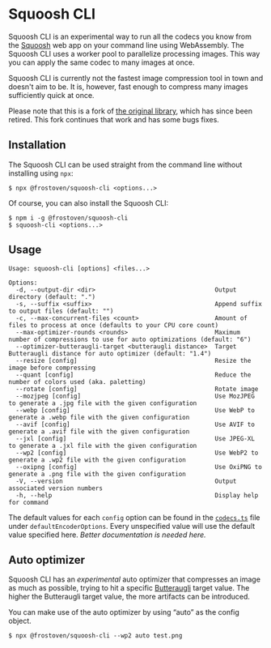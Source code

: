 # Squoosh CLI

Squoosh CLI is an experimental way to run all the codecs you know from the
[Squoosh](https://squoosh.frostoven.com) web app on your command line using
WebAssembly. The Squoosh CLI uses a worker pool to parallelize processing
images. This way you can apply the same codec to many images at once.

Squoosh CLI is currently not the fastest image compression tool in town and
doesn't aim to be. It is, however, fast enough to compress many images
sufficiently quick at once.

Please note that this is a fork of
[the original library](https://www.npmjs.com/package/@squoosh/cli), which has
since been retired. This fork continues that work and has some bugs fixes.

## Installation

The Squoosh CLI can be used straight from the command line without installing using `npx`:

```
$ npx @frostoven/squoosh-cli <options...>
```

Of course, you can also install the Squoosh CLI:

```
$ npm i -g @frostoven/squoosh-cli
$ squoosh-cli <options...>
```

## Usage

```
Usage: squoosh-cli [options] <files...>

Options:
  -d, --output-dir <dir>                                 Output directory (default: ".")
  -s, --suffix <suffix>                                  Append suffix to output files (default: "")
  -c, --max-concurrent-files <count>                     Amount of files to process at once (defaults to your CPU core count)
  --max-optimizer-rounds <rounds>                        Maximum number of compressions to use for auto optimizations (default: "6")
  --optimizer-butteraugli-target <butteraugli distance>  Target Butteraugli distance for auto optimizer (default: "1.4")
  --resize [config]                                      Resize the image before compressing
  --quant [config]                                       Reduce the number of colors used (aka. paletting)
  --rotate [config]                                      Rotate image
  --mozjpeg [config]                                     Use MozJPEG to generate a .jpg file with the given configuration
  --webp [config]                                        Use WebP to generate a .webp file with the given configuration
  --avif [config]                                        Use AVIF to generate a .avif file with the given configuration
  --jxl [config]                                         Use JPEG-XL to generate a .jxl file with the given configuration
  --wp2 [config]                                         Use WebP2 to generate a .wp2 file with the given configuration
  --oxipng [config]                                      Use OxiPNG to generate a .png file with the given configuration
  -V, --version                                          Output associated version numbers
  -h, --help                                             Display help for command
```

The default values for each `config` option can be found in the [`codecs.ts`][codecs.ts] file under `defaultEncoderOptions`. Every unspecified value will use the default value specified here. _Better documentation is needed here._

## Auto optimizer

Squoosh CLI has an _experimental_ auto optimizer that compresses an image as much as possible, trying to hit a specific [Butteraugli] target value. The higher the Butteraugli target value, the more artifacts can be introduced.

You can make use of the auto optimizer by using “auto” as the config object.

```
$ npx @frostoven/squoosh-cli --wp2 auto test.png
```

[squoosh]: https://squoosh.frostoven.com
[codecs.ts]: https://github.com/GoogleChromeLabs/squoosh/blob/dev/libsquoosh/src/codecs.ts
[butteraugli]: https://github.com/google/butteraugli

